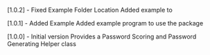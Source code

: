 [1.0.2] - Fixed Example Folder Location
Added example to 

[1.0.1] - Added Example
Added example program to use the package

[1.0.0] - Initial version
Provides a Password Scoring and Password Generating Helper class